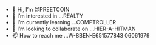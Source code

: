 - 👋 Hi, I’m @PREETCOIN
- 👀 I’m interested in ...REALTY
- 🌱 I’m currently learning ...COMPTROLLER
- 💞️ I’m looking to collaborate on ...HIER-A-HITMAN
- 📫 How to reach me ...W-8BEN-E651577843
  06061979
<!---
PREETCOIN/PREETCOIN is a ✨ special ✨ repository because its `README.md` (this file) appears on your GitHub profile.
You can click the Preview link to take a look at your changes.
--->
